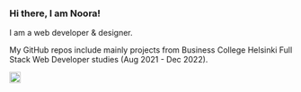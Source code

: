 ### Hi there, I am Noora!

I am a web developer & designer.

My GitHub repos include mainly projects from Business College Helsinki Full Stack Web Developer studies (Aug 2021 - Dec 2022). 

[<img src='https://cdn.jsdelivr.net/npm/simple-icons@3.0.1/icons/linkedin.svg' alt='linkedin' height='20'>](https://www.linkedin.com/in/noora-jumppanen/)  
